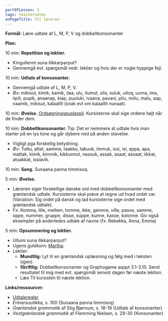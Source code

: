 ```yaml
---
partOfLesson: 3
tags: teachernotes
onPageTitle: Til læreren
---
```

**Formål:** Lære udtale af L, M, P, V og dobbeltkonsonanter

**Plan:**

10 min: **Repetition og lektier.**

- Kingullermi suna ilikkarparput?
- Gennemgå evt. spørgsmål vedr. lektier og hvis der er nogle hyppige fejl.

10 min: **Udtale af konsonanter.**

- Gennemgå udtale af L, M, P, V.
- Øv: mikisut, kimik, kamik, ilaa, ulu, ilumut, sila, suluk, uiloq, uuma, ima, iipili, pupik, anaanap, kiap, puuluki, ivaana, pavani, pilu, miilu, malu, aap, naamik, mikisut, kalaallit (snak evt om kalaallit nunaat).

10 min: **Øvelse.** [Ordsøgningspuslespil](https://drive.google.com/file/d/19X86wj1C9JeA2cVHe9aceIExPuqc0Fcl/view?usp=sharing?usp=share_link). Kursisterne skal sige ordene højt når de finder dem.

10 min: **Dobbeltkonsonanter.** Tip: Det er nemmere at udtale hvis man starter på en lys tone og går dybere ned på anden stavelse.

- Vigtigt pga forskellig betydning. 
- Øv: Tuttu, attat, aamma, taakku, takuuk, immuk, issi, isi, appa, apa, mattak, kimik, kimmik, kikkunnut, nassuk, assak, asaat, assaat, iikkat, atuakkat, issiavik.

10 min: **Sang.** Sunaana panna timmisoq.

5 min: **Øvelse.**

- Læreren siger forskellige danske ord med dobbeltkonsonanter med grønlandsk udtale. Kursisterne skal prøve at regne ud hvad ordet var. (Variation: Sig ordet på dansk og lad kursisterne sige ordet med grønlandsk udtale).
- Fx: Komma, lille, mellem, tomme, ikke, gemme, ville, passe, samme, oppe, nummer, gruppe, disse, suppe, kunne, kasse, kolonne. Giv også eksempler på anderledes udtale af navne (fx: Rebekka, Anna, Emma)

5 min: **Opsummering og lektier.**

- Ullumi suna ilikkarparput?
- Ugens guldkorn: [Martha](https://oqaasileriffik.gl/da/sprogteknologi/martha/).
- Lektier:
    - **Mundtlig:** Lyt til en grønlandsk oplæsning og følg med i teksten (igen).
    - **Skriftlig:** Dobbeltkonsonanter og Graphogame aqqut 3.1-3.10. Send resultatet til mig med evt. spørgsmål senest dagen før næste lektion.
    - Læs Til kursisten til næste lektion.

**Links/ressourcer:**

- [Udtaleregler]({{'/parloer/regler'|url}})
- _Erinarsuutikka,_ s. 100 (Sunaana panna timmisoq)
- _Grønlandsk grammatik_ af Stig Bjørnum, s. 18-19 (Udtale af konsonanter)
- _Vestgrønlandsk grammatik_ af Flemming Nielsen, s. 29-30 (Konsonanter)
